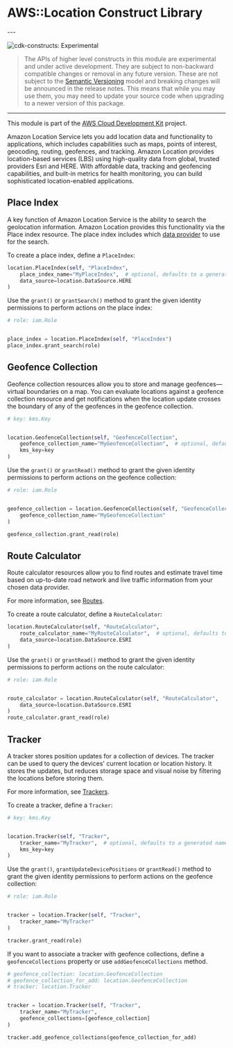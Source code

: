 # AWS::Location Construct Library

<!--BEGIN STABILITY BANNER-->---


![cdk-constructs: Experimental](https://img.shields.io/badge/cdk--constructs-experimental-important.svg?style=for-the-badge)

> The APIs of higher level constructs in this module are experimental and under active development.
> They are subject to non-backward compatible changes or removal in any future version. These are
> not subject to the [Semantic Versioning](https://semver.org/) model and breaking changes will be
> announced in the release notes. This means that while you may use them, you may need to update
> your source code when upgrading to a newer version of this package.

---
<!--END STABILITY BANNER-->

This module is part of the [AWS Cloud Development Kit](https://github.com/aws/aws-cdk) project.

Amazon Location Service lets you add location data and functionality to applications, which
includes capabilities such as maps, points of interest, geocoding, routing, geofences, and
tracking. Amazon Location provides location-based services (LBS) using high-quality data from
global, trusted providers Esri and HERE. With affordable data, tracking and geofencing
capabilities, and built-in metrics for health monitoring, you can build sophisticated
location-enabled applications.

## Place Index

A key function of Amazon Location Service is the ability to search the geolocation information.
Amazon Location provides this functionality via the Place index resource. The place index includes
which [data provider](https://docs.aws.amazon.com/location/latest/developerguide/what-is-data-provider.html)
to use for the search.

To create a place index, define a `PlaceIndex`:

```python
location.PlaceIndex(self, "PlaceIndex",
    place_index_name="MyPlaceIndex",  # optional, defaults to a generated name
    data_source=location.DataSource.HERE
)
```

Use the `grant()` or `grantSearch()` method to grant the given identity permissions to perform actions
on the place index:

```python
# role: iam.Role


place_index = location.PlaceIndex(self, "PlaceIndex")
place_index.grant_search(role)
```

## Geofence Collection

Geofence collection resources allow you to store and manage geofences—virtual boundaries on a map.
You can evaluate locations against a geofence collection resource and get notifications when the location
update crosses the boundary of any of the geofences in the geofence collection.

```python
# key: kms.Key


location.GeofenceCollection(self, "GeofenceCollection",
    geofence_collection_name="MyGeofenceCollection",  # optional, defaults to a generated name
    kms_key=key
)
```

Use the `grant()` or `grantRead()` method to grant the given identity permissions to perform actions
on the geofence collection:

```python
# role: iam.Role


geofence_collection = location.GeofenceCollection(self, "GeofenceCollection",
    geofence_collection_name="MyGeofenceCollection"
)

geofence_collection.grant_read(role)
```

## Route Calculator

Route calculator resources allow you to find routes and estimate travel time based on up-to-date road network and live traffic information from your chosen data provider.

For more information, see [Routes](https://docs.aws.amazon.com/location/latest/developerguide/route-concepts.html).

To create a route calculator, define a `RouteCalculator`:

```python
location.RouteCalculator(self, "RouteCalculator",
    route_calculator_name="MyRouteCalculator",  # optional, defaults to a generated name
    data_source=location.DataSource.ESRI
)
```

Use the `grant()` or `grantRead()` method to grant the given identity permissions to perform actions
on the route calculator:

```python
# role: iam.Role


route_calculator = location.RouteCalculator(self, "RouteCalculator",
    data_source=location.DataSource.ESRI
)
route_calculator.grant_read(role)
```

## Tracker

A tracker stores position updates for a collection of devices. The tracker can be used to query the devices' current location or location history. It stores the updates, but reduces storage space and visual noise by filtering the locations before storing them.

For more information, see [Trackers](https://docs.aws.amazon.com/location/latest/developerguide/geofence-tracker-concepts.html#tracking-overview).

To create a tracker, define a `Tracker`:

```python
# key: kms.Key


location.Tracker(self, "Tracker",
    tracker_name="MyTracker",  # optional, defaults to a generated name
    kms_key=key
)
```

Use the `grant()`, `grantUpdateDevicePositions` or `grantRead()` method to grant the given identity permissions to perform actions
on the geofence collection:

```python
# role: iam.Role


tracker = location.Tracker(self, "Tracker",
    tracker_name="MyTracker"
)

tracker.grant_read(role)
```

If you want to associate a tracker with geofence collections, define a `geofenceCollections` property or use `addGeofenceCollections` method.

```python
# geofence_collection: location.GeofenceCollection
# geofence_collection_for_add: location.GeofenceCollection
# tracker: location.Tracker


tracker = location.Tracker(self, "Tracker",
    tracker_name="MyTracker",
    geofence_collections=[geofence_collection]
)

tracker.add_geofence_collections(geofence_collection_for_add)
```
